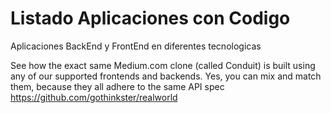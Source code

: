 ﻿# Listado Aplicaciones con Codigo



Aplicaciones BackEnd y FrontEnd en diferentes tecnologicas

See how the exact same Medium.com clone (called Conduit) is built using any of our supported frontends and backends. Yes, you can mix and match them, because they all adhere to the same API spec 
https://github.com/gothinkster/realworld



 